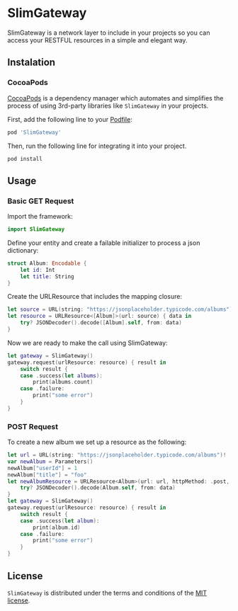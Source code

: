 # SlimGateway

SlimGateway is a network layer to include in your projects so you can access your RESTFUL resources in a simple and elegant way.

## Instalation

### CocoaPods

[CocoaPods](http://cocoapods.org) is a dependency manager which automates and simplifies the process of using 3rd-party libraries like `SlimGateway` in your projects. 

First, add the following line to your [Podfile](http://guides.cocoapods.org/using/using-cocoapods.html):

```ruby
pod 'SlimGateway'
```

Then, run the following line for integrating it into your project.

```ruby
pod install
```

## Usage

### Basic GET Request

Import the framework:

```swift
import SlimGateway
```

Define your entity and create a failable initializer to process a json dictionary:

```swift
struct Album: Encodable {
    let id: Int
    let title: String
}
```

Create the URLResource that includes the mapping closure:

```swift
let source = URL(string: "https://jsonplaceholder.typicode.com/albums")!
let resource = URLResource<[Album]>(url: source) { data in
    try? JSONDecoder().decode([Album].self, from: data)
}
```

Now we are ready to make the call using SlimGateway:

```swift
let gateway = SlimGateway()
gateway.request(urlResource: resource) { result in
    switch result {
    case .success(let albums):
        print(albums.count)
    case .failure:
        print("some error")
    }
}
```

### POST Request

To create a new album we set up a resource as the following:

```swift
let url = URL(string: "https://jsonplaceholder.typicode.com/albums")!
var newAlbum = Parameters()
newAlbum["userId"] = 1
newAlbum["title"] = "foo"
let newAlbumResource = URLResource<Album>(url: url, httpMethod: .post, parameters: newAlbum) { data in
    try? JSONDecoder().decode(Album.self, from: data)
}
let gateway = SlimGateway()
gateway.request(urlResource: resource) { result in
    switch result {
    case .success(let album):
        print(album.id)
    case .failure:
        print("some error")
    }
}
```


## License

`SlimGateway` is distributed under the terms and conditions of the [MIT license](LICENSE.md).
